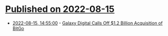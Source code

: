 # [Published on 2022-08-15](index.md)

* [2022-08-15, 14:55:00](https://slashdot.org/story/22/08/15/1455247/galaxy-digital-calls-off-12-billion-acquisition-of-bitgo?utm_source=rss1.0mainlinkanon&utm_medium=feed) - [Galaxy Digital Calls Off $1.2 Billion Acquisition of BitGo](https://slashdot.org/story/22/08/15/1455247/galaxy-digital-calls-off-12-billion-acquisition-of-bitgo?utm_source=rss1.0mainlinkanon&utm_medium=feed)

